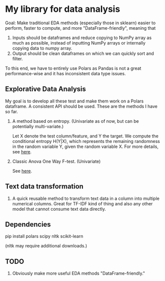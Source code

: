 # My library for data analysis

Goal: Make traditional EDA methods (especially those in sklearn) easier to perform, faster to compute, and more "DataFrame-friendly", meaning that 

1. Inputs should be dataframes and reduce copying to NumPy array as much as possible, instead of inputting NumPy arrays or internally copying data to numpy array.
2. Output should be clean dataframes on which we can quickly sort and filter.

To this end, we have to entirely use Polars as Pandas is not a great performance-wise and it has inconsistent data type issues. 


## Explorative Data Analysis

My goal is to develop all these test and make them work on a Polars dataframe. A consistent API should be used. These are the methods I have so far.

1. A method based on entropy. (Univariate as of now, but can be potentially multi-variate.)
    
    Let X denote the test column/feature, and Y the target. We compute the conditional entropy H(Y|X), which represents the remaining randomness in the random variable Y, given the random variable X. For more details, see [here](https://en.wikipedia.org/wiki/Entropy_(information_theory)).

2. Classic Anova One Way F-test. (Univariate) 
    
    See [here](https://saylordotorg.github.io/text_introductory-statistics/s15-04-f-tests-in-one-way-anova.html).

## Text data transformation

1. A quick reusable method to transform text data in a column into multiple numerical columns. Great for TF-IDF kind of thing and also any other model that cannot consume text data directly. 

## Dependencies

pip install polars scipy nltk scikit-learn

(nltk may require additional downloads.)

## TODO

1. Obviously make more useful EDA methods "DataFrame-friendly."